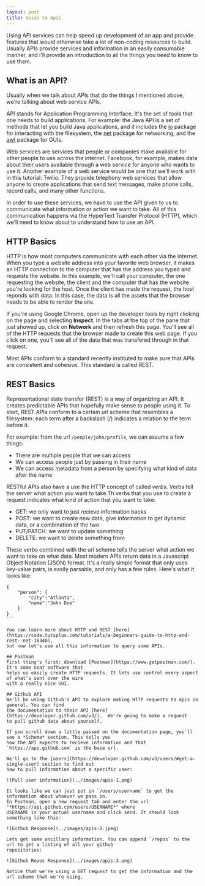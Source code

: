 ```yaml
---
layout: post
title: Guide to Apis
---
```


Using API services can help speed up development of an app and 
provide features that would otherwise take a lot of non-coding resources to 
build. Usually APIs provide services and information in an easily consumable manner,
and i'll provide an introduction to all the things you need to know to use them.

## What is an API?  
Usually when we talk about APIs that do the things I mentioned above, we're 
talking about web service APIs.  
  
API stands for Application Programming Interface.
It's the set of tools that one needs to build applications. For example:
the Java API is a set of methods that let you build Java applications, and
it includes the [io](https://docs.oracle.com/javase/7/docs/api/java/io/package-summary.html) package for 
interacting with the filesystem, the [net](https://docs.oracle.com/javase/7/docs/api/java/net/package-summary.html) package for networking,
and the [awt](https://docs.oracle.com/javase/7/docs/api/java/awt/package-summary.html) package for GUIs. 
  
Web services are services that people or companies make available for other people 
to use across the internet. Facebook, for example, makes data about their users
available through a web service for anyone who wants to use it. Another
example of a web service would be one that we'll work with in this tutorial: Twilio.
They provide telephony web services that allow anyone to create applications that send text messages,
make phone calls, record calls, and many other functions.  
  
In order to use these services, we have to use the API given to us to communicate 
what information or action we want to take. All of this communication happens via the
HyperText Transfer Protocol (HTTP), which we'll need to know about to understand how to use an API. 
  
## HTTP Basics  
HTTP is how most computers communicate with each other via the internet. When you 
type a website address into your favorite web browser, it makes an HTTP connection to the
computer that has the address you typed and requests the website. In this example, we'll
call your computer, the one requesting the website, the client and the computer that has the
website you're looking for the host. Once the client has made the request, the host reponds
with data. In this case, the data is all the assets that the browser needs to be able to render
the site.  
  
If you're using Google Chrome, open up the developer tools by right clicking on the page and selecting
**Inspect**. In the tabs at the top of the pane that just showed up, click on **Network** and then 
refresh this page. You'll see all of the HTTP requests that the browser made to create this web page. 
If you click on one, you'll see all of the data that was transfered through in that request.  
  
Most APIs conform to a standard recently instituted to make sure that APIs are consistent and
cohesive. This standard is called REST.  

## REST Basics  
Representational state transfer (REST) is a way of organizing an API. It creates predictable 
APIs that hopefully make sense to people using it. To start, REST APIs conform to a certain url scheme
that resembles a filesystem: each term after a backslash (/) indicates a relation to the term before it.  
  
For example: from the url `/people/john/profile`, we can assume a few things:   

* There are multiple people that we can access  
* We can access people just by passing in their name  
* We can access metadata from a person by specifying what kind of data after the name

RESTful APIs also have a use the HTTP concept of called *verbs*. Verbs tell the server what action 
you want to take.Th verbs that you use to create a request indicates what kind of action that you want to take:  

- GET: we only want to just recieve information backs
- POST: we want to create new data, give information to get dynamic data, or a combination of the two
- PUT/PATCH: we want to update something
- DELETE: we want to delete something from

These verbs combined with the url scheme tells the server what action we want to take on what data.
Most modern APIs return data in a Javascript Object Notation (JSON) format. It's a really simple
format that only uses key-value pairs, is easily parsable, and only has a few rules. Here's what 
it looks like:

````
{
	"person": {
		"city":"Atlanta",
		"name":"John Doe"
	}
}
```
  
You can learn more about HTTP and REST [here](https://code.tutsplus.com/tutorials/a-beginners-guide-to-http-and-rest--net-16340),
but now let's use all this information to query some APIs.  
  
## Postman
First thing's first: download [Postman](https://www.getpostman.com/). It's some neat software that
helps us easily create HTTP requests. It lets use control every aspect of what's sent over the wire
with a really nice GUI.

## Github API
We'll be using Github's API to explore making HTTP requests to apis in general. You can find
the documentation to their API [here](https://developer.github.com/v3/).  We're going to make a request
to pull github data about yourself.  
  
If you scroll down a little passed on the documentation page, you'll see a *Schema* section. This tells you
how the API expects to recieve information and that `https://api.github.com` is the base url.  
  
We'll go to the [users](https://developer.github.com/v3/users/#get-a-single-user) section to find out 
how to pull information about a specific user:  

![Pull user information](../images/apis-1.png)  
  
It looks like we can just put in `/users/username` to get the information about whoever we pass in. 
In Postman, open a new request tab and enter the url "*https://api.github.com/users/USERNAME*" where
USERNAME is your actual username and click send. It should look something like this:

![Github Response](../images/apis-2.jpeg)  
  
Lets get some ancillary information. You can append `/repos` to the url to get a listing of all your github
repositories:

![Github Repos Response](../images/apis-3.png)  
  
Notice that we're using a GET request to get the information and the url scheme that we're using.

